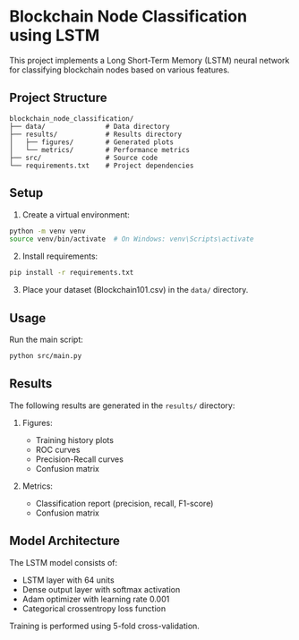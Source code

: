 # Blockchain Node Classification using LSTM

This project implements a Long Short-Term Memory (LSTM) neural network for classifying blockchain nodes based on various features.

## Project Structure

```
blockchain_node_classification/
├── data/               # Data directory
├── results/            # Results directory
│   ├── figures/        # Generated plots
│   └── metrics/        # Performance metrics
├── src/                # Source code
└── requirements.txt    # Project dependencies
```

## Setup

1. Create a virtual environment:
```bash
python -m venv venv
source venv/bin/activate  # On Windows: venv\Scripts\activate
```

2. Install requirements:
```bash
pip install -r requirements.txt
```

3. Place your dataset (Blockchain101.csv) in the `data/` directory.

## Usage

Run the main script:
```bash
python src/main.py
```

## Results

The following results are generated in the `results/` directory:

1. Figures:
   - Training history plots
   - ROC curves
   - Precision-Recall curves
   - Confusion matrix

2. Metrics:
   - Classification report (precision, recall, F1-score)
   - Confusion matrix

## Model Architecture

The LSTM model consists of:
- LSTM layer with 64 units
- Dense output layer with softmax activation
- Adam optimizer with learning rate 0.001
- Categorical crossentropy loss function

Training is performed using 5-fold cross-validation.